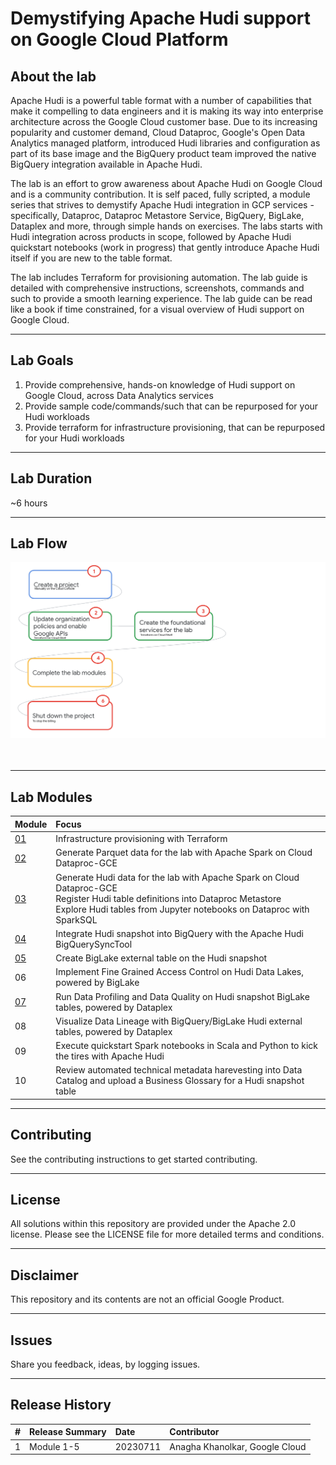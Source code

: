 # Demystifying Apache Hudi support on Google Cloud Platform

## About the lab

Apache Hudi is a powerful table format with a number of capabilities that make it compelling to data engineers and it is making its way into enterprise architecture across the Google Cloud customer base. Due to its increasing popularity and customer demand, Cloud Dataproc, Google's Open Data Analytics managed platform, introduced Hudi libraries and configuration as part of its base image and the BigQuery product team improved the native BigQuery integration available in Apache Hudi.   

The lab is an effort to grow awareness about Apache Hudi on Google Cloud and is a community contribution. It is self paced, fully scripted, a module series that strives to demystify Apache Hudi integration in GCP services - specifically, Dataproc, Dataproc Metastore Service, BigQuery, BigLake, Dataplex and more, through simple hands on exercises. The labs starts with Hudi integration across products in scope, followed by Apache Hudi quickstart notebooks (work in progress) that gently introduce Apache Hudi itself if you are new to the table format.

The lab includes Terraform for provisioning automation. The lab guide is detailed with comprehensive instructions, screenshots, commands and such to provide a smooth learning experience. The lab guide can be read like a book if time constrained, for a visual overview of Hudi support on Google Cloud. 

<hr>


## Lab Goals

1. Provide comprehensive, hands-on knowledge of Hudi support on Google Cloud, across Data Analytics services
2. Provide sample code/commands/such that can be repurposed for your Hudi workloads
4. Provide terraform for infrastructure provisioning, that can be repurposed for your Hudi workloads

<hr>


## Lab Duration

~6 hours

<hr>


## Lab Flow

![README](04-images/m00-01.png)   
<br><br>

<hr>

## Lab Modules

| Module | Focus | 
| :-- | :--- |  
| [01](03-lab-guide/Module-01.md) | Infrastructure provisioning with Terraform | 
| [02](03-lab-guide/Module-02.md) | Generate Parquet data for the lab with Apache Spark on Cloud Dataproc-GCE |
| [03](03-lab-guide/Module-03.md) | Generate Hudi data for the lab with Apache Spark on Cloud Dataproc-GCE<br>Register Hudi table definitions into Dataproc Metastore<br>Explore Hudi tables from Jupyter notebooks on Dataproc with SparkSQL  | 
| [04](03-lab-guide/Module-04.md) | Integrate Hudi snapshot into BigQuery with the Apache Hudi BigQuerySyncTool |
| [05](03-lab-guide/Module-05.md) | Create BigLake external table on the Hudi snapshot |
| 06 | Implement Fine Grained Access Control on Hudi Data Lakes, powered by BigLake |
| [07](03-lab-guide/Module-07.md) | Run Data Profiling and Data Quality on Hudi snapshot BigLake tables, powered by Dataplex |
| 08 | Visualize Data Lineage with BigQuery/BigLake Hudi external tables, powered by Dataplex |
| 09 | Execute quickstart Spark notebooks in Scala and Python to kick the tires with Apache Hudi |
| 10 | Review automated technical metadata harevesting into Data Catalog and upload a Business Glossary for a Hudi snapshot table |

<hr>

## Contributing
See the contributing instructions to get started contributing.

<hr>

## License
All solutions within this repository are provided under the Apache 2.0 license. Please see the LICENSE file for more detailed terms and conditions.

<hr>

## Disclaimer
This repository and its contents are not an official Google Product.

<hr>

## Issues
Share you feedback, ideas, by logging issues.

<hr>

## Release History

| # | Release Summary | Date | Contributor |
| :-- | :--- |  :--- |  :--- |  
| 1 |  Module 1-5 | 20230711 | Anagha Khanolkar, Google Cloud |

